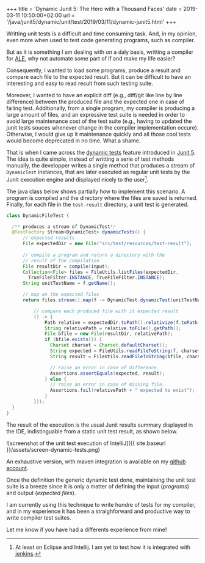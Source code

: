 +++
title = 'Dynamic Junit 5: The Hero with a Thousand Faces'
date = 2019-03-11 10:50:00+02:00
url = '/java/junit5/dynamic/unit/test/2019/03/11/dynamic-junit5.html'
+++

Writting unit tests is a difficult and time consuming task.
And, in my opinion, even more when used to test code generating programs, such as compiler.

But as it is something I am dealing with on a daly basis, writting a compiler for [ALE](https://github.com/gemoc/ale-lang), why not automate some part of if and make my life easier?

Consequently, I wanted to load some programs, produce a result and compare each file to the expected result.
But it can be difficult to have an interesting and easy to read result from such testing suite.

Moreover, I wanted to have an explicit diff (e.g., diff/git like line by line difference) between the produced file and the expected one in case of failing test.
Additionally, from a single program, my compiler is producing a large amount of files, and an expressive test suite is needed in order to avoid large maintenance cost of the test suite (e.g., having to updated the junit tests souces whenever change in the compiler implementation occure).
Otherwise, I would give up it maintenance quickly and all those cool tests would become deprecated in no time. What a shame.

That is when I came across the [dynamic tests](https://junit.org/junit5/docs/current/user-guide/#writing-tests-dynamic-tests) feature introduced in [Junit 5](https://junit.org/junit5/).
The idea is quite simple, instead of writting a serie of test methods manually, the developper writes a single method that produces a stream of `DynamicTest` instances, that are later executed as regular unit tests by the Junit execution engine and displayed nicely to the user[^1].

The java class below shows partially how to implement this scenario.
A program is compiled and the directory where the files are saved is returned.
Finally, for each file in the `test-result` directory, a unit test is generated.
```java
class DynamicFileTest {

  /** produces a stream of DynamicTest*/
  @TestFactory Stream<DynamicTest> dynamicTests() {
      // expected results
      File expectedDir = new File("src/test/resources/test-result");
      
      // compile a program and return a directory with the 
      // result of the compilation
      File resultDir = compile(input); 
      Collection<File> files = FileUtils.listFiles(expectedDir,
        TrueFileFilter.INSTANCE, TrueFileFilter.INSTANCE);
      String unitTestName = f.getName();

      // map on the expected files
      return files.stream().map(f -> DynamicTest.dynamicTest(unitTestName,

          // compare each produced file with it expected result
          () -> {
              Path relative = expectedDir.toPath().relativize(f.toPath());
              String relativePath = relative.toFile().getPath();
              File bfile = new File(resultDir, relativePath);
              if (bfile.exists()) {
                Charset charset = Charset.defaultCharset();
                String expected = FileUtils.readFileToString(f, charset);
                String result = FileUtils.readFileToString(bfile, charset);

                // raise an error in case of difference.
                Assertions.assertEquals(expected, result);
              } else {
                // raise an error in case of missing file.
                Assertions.fail(relativePath + " expected to exist");
              }
          }));
  }
} 
```

The result of the execution is the usual Junit results summary displayed in the IDE, indistinguable from a static unit test result, as shown below.

![screenshot of the unit test execution of IntelliJ]({{ site.baseurl }}/assets/screen-dynamic-tests.png)

An exhaustive version, with maven integration is available on my [github account](https://github.com/manuelleduc/junit5-dynamic-test-example).

Once the definition the generic dynamic test done, maintaining the unit test suite is a breeze since it is only a matter of defining the input (*programs*) and output (*expected files*).

I am currently using this technique to write hundre of tests for my compiler, and in my experience it has been a straighforward and productive way to write compiler test suites.


Let me know if you have had a differents experience from mine!

[^1]: At least on Eclipse and Intellij. I am yet to test how it is integrated with [jenkins](https://jenkins.io/).
